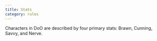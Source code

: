 ```yaml
---
title: Stats
category: rules
---
```


Characters in DoO are described by four primary stats: Brawn, Cunning, Savvy, and Nerve.